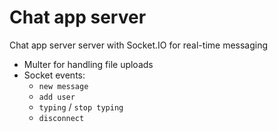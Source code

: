 # Chat app server
  Chat app server server with Socket.IO for real-time messaging
- Multer for handling file uploads
- Socket events:
  - `new message`
  - `add user`
  - `typing` / `stop typing`
  - `disconnect`
